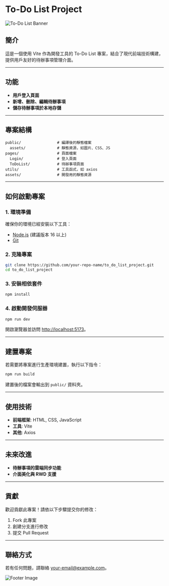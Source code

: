 # To-Do List Project

![To-Do List Banner](https://via.placeholder.com/1200x400?text=To-Do+List+Project)

## 簡介
這是一個使用 Vite 作為開發工具的 To-Do List 專案，結合了現代前端技術構建，提供用戶友好的待辦事項管理介面。

---

## 功能
- **用戶登入頁面**
- **新增、刪除、編輯待辦事項**
- **儲存待辦事項於本地存儲**

---

## 專案結構
```plaintext
public/                # 編譯後的靜態檔案
  assets/              # 靜態資源，如圖片、CSS、JS
pages/                 # 頁面檔案
  Login/               # 登入頁面
  ToDoList/            # 待辦事項頁面
utils/                 # 工具函式，如 axios
assets/                # 開發用的靜態資源
```

---

## 如何啟動專案

### 1. 環境準備
確保你的環境已經安裝以下工具：
- [Node.js](https://nodejs.org/) (建議版本 16 以上)
- [Git](https://git-scm.com/)

### 2. 克隆專案
```bash
git clone https://github.com/your-repo-name/to_do_list_project.git
cd to_do_list_project
```

### 3. 安裝相依套件
```bash
npm install
```

### 4. 啟動開發伺服器
```bash
npm run dev
```
開啟瀏覽器並訪問 [http://localhost:5173](http://localhost:5173)。

---

## 建置專案
若需要將專案進行生產環境建置，執行以下指令：
```bash
npm run build
```
建置後的檔案會輸出到 `public/` 資料夾。

---

## 使用技術
- **前端框架**: HTML, CSS, JavaScript
- **工具**: Vite
- **其他**: Axios

---

## 未來改進
- **待辦事項的雲端同步功能**
- **介面美化與 RWD 支援**

---

## 貢獻
歡迎貢獻此專案！請依以下步驟提交你的修改：
1. Fork 此專案
2. 創建分支進行修改
3. 提交 Pull Request

---

## 聯絡方式
若有任何問題，請聯絡 [your-email@example.com](mailto:your-email@example.com)。

![Footer Image](https://via.placeholder.com/1200x200?text=Thank+You+for+Using+Our+Project)

